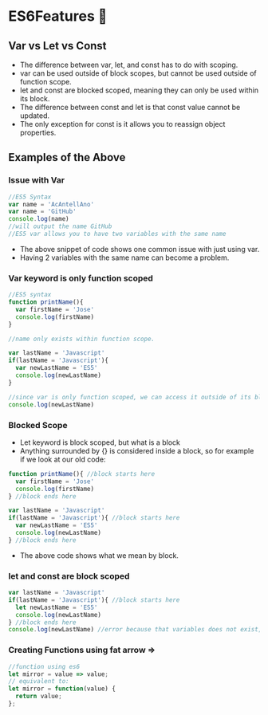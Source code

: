 # ES6Features :chicken: 

## Var vs Let vs Const
* The difference between var, let, and const has to do with scoping.
* var can be used outside of block scopes, but cannot be used outside of function scope.
* let and const are blocked scoped, meaning they can only be used within its block.
* The difference between const and let is that const value cannot be updated.
* The only exception for const is it allows you to reassign object properties.

## Examples of the Above
### Issue with Var
```javascript
//ES5 Syntax
var name = 'AcAntellAno'
var name = 'GitHub'
console.log(name)
//will output the name GitHub
//ES5 var allows you to have two variables with the same name
```

* The above snippet of code shows one common issue with just using var.
* Having 2 variables with the same name can become a problem.

### Var keyword is only function scoped
```javascript
//ES5 syntax
function printName(){
  var firstName = 'Jose'
  console.log(firstName)
}

//name only exists within function scope.

var lastName = 'Javascript'
if(lastName = 'Javascript'){
  var newLastName = 'ES5'
  console.log(newLastName)
}

//since var is only function scoped, we can access it outside of its block
console.log(newLastName) 
```

### Blocked Scope
* Let keyword is block scoped, but what is a block
* Anything surrounded by {} is considered inside a block, so for example if we look at our old code:
```javascript
function printName(){ //block starts here
  var firstName = 'Jose'
  console.log(firstName)
} //block ends here

var lastName = 'Javascript'
if(lastName = 'Javascript'){ //block starts here
  var newLastName = 'ES5'
  console.log(newLastName)
} //block ends here
```

* The above code shows what we mean by block.

### let and const are block scoped
```javascript
var lastName = 'Javascript'
if(lastName = 'Javascript'){ //block starts here
  let newLastName = 'ES5'
  console.log(newLastName)
} //block ends here
console.log(newLastName) //error because that variables does not exist, only within the block scope
```

### Creating Functions using fat arrow =>
```javascript
//function using es6
let mirror = value => value;
// equivalent to:
let mirror = function(value) {
  return value;
};
```
